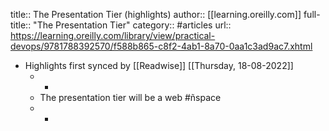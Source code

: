 title:: The Presentation Tier (highlights)
author:: [[learning.oreilly.com]]
full-title:: "The Presentation Tier"
category:: #articles
url:: https://learning.oreilly.com/library/view/practical-devops/9781788392570/f588b865-c8f2-4ab1-8a70-0aa1c3ad9ac7.xhtml

- Highlights first synced by [[Readwise]] [[Thursday, 18-08-2022]]
	- -
	- The presentation tier will be a web #ñspace
	- -
